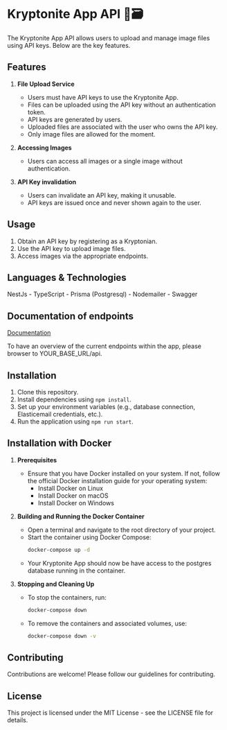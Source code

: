 # Kryptonite App API 📂🗃️

The Kryptonite App API allows users to upload and manage image files using API keys. Below are the key features.

## Features

1. **File Upload Service**
   - Users must have API keys to use the Kryptonite App.
   - Files can be uploaded using the API key without an authentication token.
   - API keys are generated by users.
   - Uploaded files are associated with the user who owns the API key.
   - Only image files are allowed for the moment.

3. **Accessing Images**
   - Users can access all images or a single image without authentication.

4. **API Key invalidation**
   - Users can invalidate an API key, making it unusable.
   - API keys are issued once and never shown again to the user.
   

## Usage

1. Obtain an API key by registering as a Kryptonian.
2. Use the API key to upload image files.
3. Access images via the appropriate endpoints.


## Languages & Technologies

NestJs - TypeScript - Prisma (Postgresql) - Nodemailer - Swagger

## Documentation of endpoints

[Documentation](https://docs.google.com/document/d/1wfnIWoE5EZvxNmfzmqlJOSyvQ6NdL9OC3KUeQm8uR2I/edit?usp=sharing)

To have an overview of the current endpoints within the app, please browser to YOUR_BASE_URL/api.


## Installation

1. Clone this repository.
2. Install dependencies using `npm install`.
3. Set up your environment variables (e.g., database connection, Elasticemail credentials, etc.).
4. Run the application using `npm run start`.
   

## Installation with Docker

1. **Prerequisites**
   - Ensure that you have Docker installed on your system. If not, follow the official Docker installation guide for your operating system:
     - Install Docker on Linux
     - Install Docker on macOS
     - Install Docker on Windows

2. **Building and Running the Docker Container**
   - Open a terminal and navigate to the root directory of your project.
   - Start the container using Docker Compose:
     ```bash
     docker-compose up -d
     ```
   - Your Kryptonite App should now be have access to the postgres database running in the container.

3. **Stopping and Cleaning Up**
   - To stop the containers, run:
     ```bash
     docker-compose down
     ```
   - To remove the containers and associated volumes, use:
     ```bash
     docker-compose down -v
     ```


## Contributing

Contributions are welcome! Please follow our guidelines for contributing.

## License

This project is licensed under the MIT License - see the LICENSE file for details.
